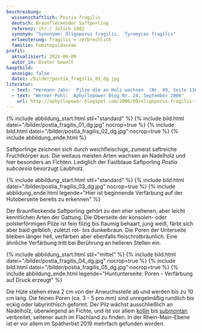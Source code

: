 ```yaml
---
beschreibung:
  wissenschaftlich: Postia fragilis
  deutsch: Braunfleckender Saftporling
  referenz: (Fr.) Jülich 1982
  synonym: "Synonyme: Oligoporus fragilis,  Tyromyces fragilis"
  erlaeuterung: fragilis = zerbrechlich
  familie: Fomitopsidaceae
profil:
  aktualisiert: 2021-06-09
  autor_in: Dieter Gewalt
hauptbild:
  anzeige: false
  datei: /bilder/postia_fragilis_01_dg.jpg
literatur:
  - text: "Hermann Jahn:  Pilze die an Holz wachsen  (Nr. 89, Seite 116)"
  - text: "Werner Pohl:  Aphyllopower Blog Nr. 24, September 2006"
    url: http://aphyllopower.blogspot.com/2006/09/oligoporus-fragilis-fleckender.html
---
```

{% include abbildung_start.html stil="standard" %}
{% include bild.html datei="/bilder/postia_fragilis_01_dg.jpg" nocrop=true %}
{% include bild.html datei="/bilder/postia_fragilis_02_dg.jpg" nocrop=true %}
{% include abbildung_ende.html %}

Saftporlinge zeichnen sich durch weichfleischige, zumeist saftreiche Fruchtkörper aus. Die weitaus meisten Arten wachsen an Nadelholz und hier besonders an Fichten. Lediglich der Fastblaue Saftporling *Postia subcaesia* bevorzugt Laubholz.

{% include abbildung_start.html stil="standard" %}
{% include bild.html datei="/bilder/postia_fragilis_03_dg.jpg" nocrop=true %}
{% include abbildung_ende.html legende="Hier ist beginnende Verfärbung auf der Hutoberseite bereits zu erkennen" %}

Der Braunfleckende Saftporling gehört zu den eher seltenen, aber leicht kenntlichen Arten der Gattung. Die Oberseite der konsolen- oder polsterförmigen Pilze ist fein filzig bis flaumig behaart, jung weiß, färbt sich aber bald gelblich, zuletzt rot- bis dunkelbraun. Die Poren der Unterseite bleiben länger hell, verfärben aber ebenfalls fleischrotbräunlich. Eine ähnliche Verfärbung tritt bei Berührung an helleren Stellen ein.

{% include abbildung_start.html stil="mittel" %}
{% include bild.html datei="/bilder/postia_fragilis_04_dg.jpg" nocrop=true %}
{% include bild.html datei="/bilder/postia_fragilis_05_dg.jpg" nocrop=true %}
{% include abbildung_ende.html legende="Huntunterseite: Poren - Verfärbung auf Druck erzeugt" %}

Die Hüte stehen etwa 2 cm von der Anwuchsstelle ab und werden bis zu 10 cm lang. Die feinen Poren (ca. 3 - 5 pro mm) sind unregelmäßig rundlich bis eckig oder labyrinthisch geformt. Der Pilz wächst ausschließlich an Nadelholz, überwiegend an Fichte, und ist vor allem [kollin](kollin "Glossar") bis [submontan](submontan "Glossar") verbreitet, seltener auch im Flachland zu finden. In der Rhein-Main-Ebene ist er vor allem im Spätherbst 2019 mehrfach gefunden worden.